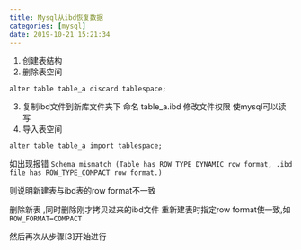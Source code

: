 ```yaml
---
title: Mysql从ibd恢复数据
categories: [mysql]
date: 2019-10-21 15:21:34
---
```


1. 创建表结构
2. 删除表空间
```
alter table table_a discard tablespace;
```
3. 复制ibd文件到新库文件夹下 命名 table_a.ibd 修改文件权限 使mysql可以读写
4. 导入表空间
```
alter table table_a import tablespace;
```
如出现报错 
```Schema mismatch (Table has ROW_TYPE_DYNAMIC row format, .ibd file has ROW_TYPE_COMPACT row format.)```

则说明新建表与ibd表的row format不一致

删除新表 ,同时删除刚才拷贝过来的ibd文件 
重新建表时指定row format使一致,如
```ROW_FORMAT=COMPACT```

然后再次从步骤[3]开始进行